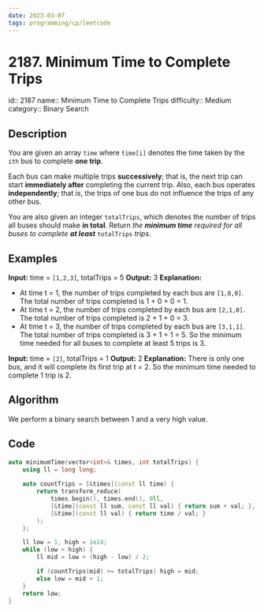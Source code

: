 ```yaml
---
date: 2023-03-07
tags: programming/cp/leetcode
---
```


# 2187. Minimum Time to Complete Trips 

id:: 2187
name:: Minimum Time to Complete Trips
difficulty:: Medium
category:: Binary Search

## Description
You are given an array `time` where `time[i]` denotes the time taken by the `ith` bus to complete **one trip**.

Each bus can make multiple trips **successively**; that is, the next trip can start **immediately after** completing the current trip. Also, each bus operates **independently**; that is, the trips of one bus do not influence the trips of any other bus.

You are also given an integer `totalTrips`, which denotes the number of trips all buses should make **in total**. Return _the **minimum time** required for all buses to complete **at least**_ `totalTrips` _trips_.

## Examples
**Input:** time = `[1,2,3]`, totalTrips = 5
**Output:** 3
**Explanation:**
- At time t = 1, the number of trips completed by each bus are `[1,0,0]`. 
  The total number of trips completed is 1 + 0 + 0 = 1.
- At time t = 2, the number of trips completed by each bus are `[2,1,0]`. 
  The total number of trips completed is 2 + 1 + 0 = 3.
- At time t = 3, the number of trips completed by each bus are `[3,1,1]`. 
  The total number of trips completed is 3 + 1 + 1 = 5.
So the minimum time needed for all buses to complete at least 5 trips is 3.

**Input:** time = `[2]`, totalTrips = 1
**Output:** 2
**Explanation:**
There is only one bus, and it will complete its first trip at t = 2.
So the minimum time needed to complete 1 trip is 2.

## Algorithm
We perform a binary search between 1 and a very high value.

## Code
```cpp
auto minimumTime(vector<int>& times, int totalTrips) {
	using ll = long long;
	
	auto countTrips = [&times](const ll time) {
		return transform_reduce(
			times.begin(), times.end(), 0ll,
			[&time](const ll sum, const ll val) { return sum + val; },
			[&time](const ll val) { return time / val; }
		);
	};

	ll low = 1, high = 1e14;
	while (low < high) {
		ll mid = low + (high - low) / 2;

		if (countTrips(mid) >= totalTrips) high = mid;
		else low = mid + 1;
	}
	return low;
}
```
